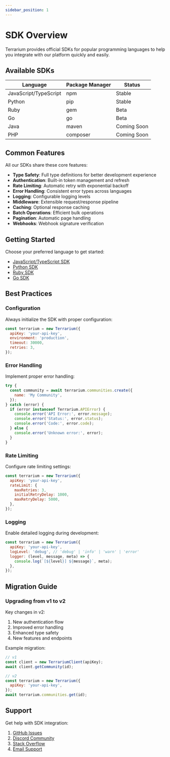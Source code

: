 ```yaml
---
sidebar_position: 1
---
```


# SDK Overview

Terrarium provides official SDKs for popular programming languages to help you integrate with our platform quickly and easily.

## Available SDKs

| Language              | Package Manager | Status      |
| --------------------- | --------------- | ----------- |
| JavaScript/TypeScript | npm             | Stable      |
| Python                | pip             | Stable      |
| Ruby                  | gem             | Beta        |
| Go                    | go              | Beta        |
| Java                  | maven           | Coming Soon |
| PHP                   | composer        | Coming Soon |

## Common Features

All our SDKs share these core features:

- **Type Safety**: Full type definitions for better development experience
- **Authentication**: Built-in token management and refresh
- **Rate Limiting**: Automatic retry with exponential backoff
- **Error Handling**: Consistent error types across languages
- **Logging**: Configurable logging levels
- **Middleware**: Extensible request/response pipeline
- **Caching**: Optional response caching
- **Batch Operations**: Efficient bulk operations
- **Pagination**: Automatic page handling
- **Webhooks**: Webhook signature verification

## Getting Started

Choose your preferred language to get started:

- [JavaScript/TypeScript SDK](/sdk/javascript)
- [Python SDK](/sdk/python)
- [Ruby SDK](/sdk/ruby)
- [Go SDK](/sdk/go)

## Best Practices

### Configuration

Always initialize the SDK with proper configuration:

```javascript
const terrarium = new Terrarium({
  apiKey: 'your-api-key',
  environment: 'production',
  timeout: 30000,
  retries: 3,
});
```

### Error Handling

Implement proper error handling:

```javascript
try {
  const community = await terrarium.communities.create({
    name: 'My Community',
  });
} catch (error) {
  if (error instanceof Terrarium.APIError) {
    console.error('API Error:', error.message);
    console.error('Status:', error.status);
    console.error('Code:', error.code);
  } else {
    console.error('Unknown error:', error);
  }
}
```

### Rate Limiting

Configure rate limiting settings:

```javascript
const terrarium = new Terrarium({
  apiKey: 'your-api-key',
  rateLimit: {
    maxRetries: 3,
    initialRetryDelay: 1000,
    maxRetryDelay: 5000,
  },
});
```

### Logging

Enable detailed logging during development:

```javascript
const terrarium = new Terrarium({
  apiKey: 'your-api-key',
  logLevel: 'debug', // 'debug' | 'info' | 'warn' | 'error'
  logger: (level, message, meta) => {
    console.log(`[${level}] ${message}`, meta);
  },
});
```

## Migration Guide

### Upgrading from v1 to v2

Key changes in v2:

1. New authentication flow
2. Improved error handling
3. Enhanced type safety
4. New features and endpoints

Example migration:

```javascript
// v1
const client = new TerrariumClient(apiKey);
await client.getCommunity(id);

// v2
const terrarium = new Terrarium({
  apiKey: 'your-api-key',
});
await terrarium.communities.get(id);
```

## Support

Get help with SDK integration:

1. [GitHub Issues](https://github.com/terrarium/sdks/issues)
2. [Discord Community](https://discord.gg/terrarium)
3. [Stack Overflow](https://stackoverflow.com/questions/tagged/terrarium)
4. [Email Support](mailto:support@terrarium.dev)

